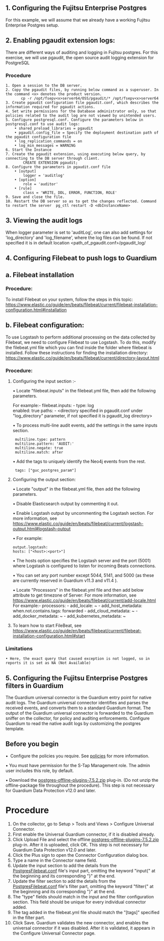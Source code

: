 ## 1. Configuring the Fujitsu Enterprise Postgres
For this example, we will assume that we already have a working Fujitsu Enterprise Postgres setup.

## 2. Enabling pgaudit extension logs:

There are different ways of auditing and logging in Fujitsu postgres. For this exercise, we will use pgaudit, the open
source audit logging extension for PostgreSQL 

### Procedure
	1. Open a session to the DB server.
	2. Copy the pgaudit files, by running below command as a superuser. In the command <x> denotes the product version.
	       cp -r /opt/fsepv<x>server64/OSS/pgaudit/* /opt/fsepv<x>server64
	3. Create pgaudit configuration file pgaudit.conf, which describes the information required for pgaudit actions.
	4. Set write permissions for the Database administrator only, so that policies related to the audit log are not viewed by unintended users.
	5. Configure postgresql.conf. Configure the parameters below in postgresql.conf to use audit logs:
		• shared_preload_libraries = pgaudit
		• pgaudit.config_file = Specify the deployment destination path of the pgaudit configuration file
		• log_replication_commands = on
		• log_min_messages = WARNING
	6. Start the Instance
	7. Create the pgaudit extension, using executing below query, by connecting to the DB server through client.
			CREATE EXTENSION pgaudit;
	8. Configure the parameters in pgaudit.conf file
		• [output]
			logger = 'auditlog'
		• [option] 
			role = 'auditor'
		• [rule]
			class = 'WRITE, DDL, ERROR, FUNCTION, ROLE'
	9. Save and close the file.
	10. Restart the DB server so as to get the changes reflected. Command to restart the server  pg_ctl restart -D <dbInstanceName>

## 3. Viewing the audit logs

When logger parameter is set to 'auditLog', one can also add settings for 'log_directory' and 'log_filename', where the log files can be found. If not specified it is in default location <path_of_pgaudit.conf>/pgaudit_log/
	
## 4. Configuring Filebeat to push logs to Guardium

## a. Filebeat installation

### Procedure:

To install Filebeat on your system, follow the steps in this topic:
    https://www.elastic.co/guide/en/beats/filebeat/current/filebeat-installation-configuration.html#installation

## b. Filebeat configuration:

To use Logstash to perform additional processing on the data collected by Filebeat, we need to configure Filebeat to use Logstash. To do this, modify the filebeat.yml file which you can find inside the folder where filebeat is installed. Follow these instructions for finding the installation directory:
https://www.elastic.co/guide/en/beats/filebeat/current/directory-layout.html

### Procedure:

1. Configuring the input section :-

    • Locate "filebeat.inputs" in the filebeat.yml file, then add the following parameters.
																																														 
       
	For example:-
	   filebeat.inputs:
       - type: log   
       enabled: true
        paths:
       - <directory specified in pgaudit.conf under "log_directory" parameter, if not specified it is pgaudit_log directory>
	
	• To process multi-line audit events, add the settings in the same inputs section.
	
		multiline.type: pattern
		multiline.pattern: 'AUDIT:'
		multiline.negate: true
		multiline.match: after
	
	• Add the tags to uniquely identify the Neo4j events from the rest.
	
		tags: ["guc_postgres_param"]
	
 2. Configuring the output section:
	
	• Locate "output" in the filebeat.yml file, then add the following parameters.
					   
								

    • Disable Elasticsearch output by commenting it out.

	• Enable Logstash output by uncommenting the Logstash section. For more information, see https://www.elastic.co/guide/en/beats/filebeat/current/logstash-output.html#logstash-output

	• For example:

		output.logstash:
		hosts: ["<host>:<port>"]
	• The hosts option specifies the Logstash server and the port (5001) where Logstash is configured to listen for incoming Beats connections.

	• You can set any port number except 5044, 5141, and 5000 (as these are currently reserved in Guardium v11.3 and v11.4 ).
	
	• Locate "Processors" in the filebeat.yml file and then add below attribute to get timezone of Server:
	For more information, see https://www.elastic.co/guide/en/beats/filebeat/current/add-locale.html
	For example:-
       processors:
		- add_locale: ~
		- add_host_metadata:
			when.not.contains.tags: forwarded
		- add_cloud_metadata: ~
		- add_docker_metadata: ~
		- add_kubernetes_metadata: ~


3. To learn how to start FileBeat, see https://www.elastic.co/guide/en/beats/filebeat/current/filebeat-installation-configuration.html#start
	
	
### Limitations
	• Here, the exact query that caused exception is not logged, so in reports it is set as NA (Not Available)

	
## 5. Configuring the Fujitsu Enterprise Postgres filters in Guardium

The Guardium universal connector is the Guardium entry point for native audit logs. The Guardium universal connector identifies and parses the received events, and converts them to a standard Guardium format. The output of the Guardium universal connector is forwarded to the Guardium sniffer on the collector, for policy and auditing enforcements. Configure Guardium to read the native audit logs by customizing the postgres template.

## Before you begin
•  Configure the policies you require. See [policies](/docs/#policies) for more information.

• You must have permission for the S-Tap Management role. The admin user includes this role, by default.
					 
• Download the [postgres-offline-plugins-7.5.2.zip](https://github.com/IBM/universal-connectors/raw/release-v1.2.0/filter-plugin/logstash-filter-onPremPostgres-guardium/PostgresOverFilebeatPackage/postgres-offline-plugins-7.5.2.zip) plug-in. (Do not unzip the offline-package file throughout the procedure). This step is not necessary for Guardium Data Protection v12.0 and later.

# Procedure
1. On the collector, go to Setup > Tools and Views > Configure Universal Connector.
2. First enable the Universal Guardium connector, if it is disabled already.
3. Click Upload File and select the offline [postgres-offline-plugins-7.5.2.zip](https://github.com/IBM/universal-connectors/raw/release-v1.2.0/filter-plugin/logstash-filter-onPremPostgres-guardium/PostgresOverFilebeatPackage/postgres-offline-plugins-7.5.2.zip)  plug-in. After it is uploaded, click OK. This step is not necessary for Guardium Data Protection v12.0 and later.
4. Click the Plus sign to open the Connector Configuration dialog box.
5. Type a name in the Connector name field.
6. Update the input section to add the details from the [PostgresFilebeat.conf](https://github.com/IBM/universal-connectors/raw/main/filter-plugin/logstash-filter-onPremPostgres-guardium/PostgresFilebeat.conf) file's input part, omitting the keyword "input{" at the beginning and its corresponding "}" at the end.
7. Update the filter section to add the details from the [PostgresFilebeat.conf](https://github.com/IBM/universal-connectors/raw/main/filter-plugin/logstash-filter-onPremPostgres-guardium/PostgresFilebeat.conf) file's filter part, omitting the keyword "filter{" at the beginning and its corresponding "}" at the end.
8. The "type" fields should match in the input and the filter configuration section. This field should be unique for  every individual connector added.
9. The tag added in the filebeat.yml file should match the "[tags]" specified in the filter part.
10. Click Save. Guardium validates the new connector, and enables the universal connector if it was	disabled. After it is validated, it appears in the Configure Universal Connector page.
